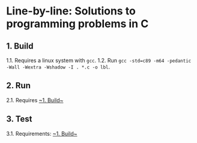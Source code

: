 # Line-by-line: Solutions to programming problems in C

## 1. Build

1.1. Requires a linux system with `gcc`.
1.2. Run `gcc -std=c89 -m64 -pedantic -Wall -Wextra -Wshadow -I . *.c -o lbl`.

## 2. Run

2.1. Requires [~1. Build~](#build)

## 3. Test

3.1. Requirements: [~1. Build~](#build)

